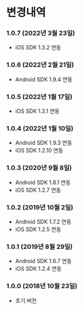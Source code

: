 
# 변경내역

### 1.0.7 (2022년 3월 23일)
- iOS SDK 1.3.2 연동

### 1.0.6 (2022년 2월 21일)
- Android SDK 1.9.4 연동

### 1.0.5 (2022년 1월 17일)
- iOS SDK 1.3.1 연동

### 1.0.4 (2022년 1월 10일)
- Android SDK 1.9.3 연동
- iOS SDK 1.2.10 연동
 
### 1.0.3 (2020년 9월 8일)
- Android SDK 1.8.1 연동
- iOS SDK 1.2.7 연동

### 1.0.2 (2019년 10월 2일)
- Android SDK 1.7.2 연동
- iOS SDK 1.2.5 연동

### 1.0.1 (2019년 8월 29일)
- Android SDK 1.6.7 연동
- iOS SDK 1.2.4 연동

### 1.0.0 (2018년 10월 23일)
- 초기 버전
